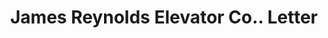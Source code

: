 ---
doi: 10.7916/D8CC2BSF
date_other: '1893'
date_other_textual: '1893'
form: correspondence
genre:
- Letters (correspondence)
name:
- James Reynolds Elevator Co.
object_in_context_url: https://biggert.cul.columbia.edu/items/view/ave_biggert_01182
subject_hierarchical_geographic:
- Poughkeepsie, New York, United States
subject_name:
- James Reynolds Elevator Co.
title: James Reynolds Elevator Co.. Letter
sort_title: James Reynolds Elevator Co.. Letter
call_number: ave_biggert_01182
coordinates:
- 41.70,-73.93
pid: ave_biggert_01182
identifiers: ave_biggert_01182
thumbnail: https://derivativo-1.library.columbia.edu/iiif/2/ldpd:343342/full/!256,256/0/native.jpg
permalink: /biggert/ave_biggert_01182/
layout: iiif-image-page
---